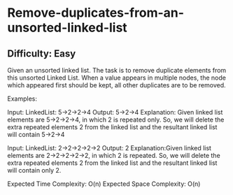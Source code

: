 # Remove-duplicates-from-an-unsorted-linked-list

## Difficulty: Easy

Given an unsorted linked list. The task is to remove duplicate elements from this unsorted Linked List. When a value appears in multiple nodes, the node which appeared first should be kept, all other duplicates are to be removed.

Examples:

Input: LinkedList: 5->2->2->4
Output: 5->2->4
Explanation: Given linked list elements are 5->2->2->4, in which 2 is repeated only. So, we will delete the extra repeated elements 2 from the linked list and the resultant linked list will contain 5->2->4
 
Input: LinkedList: 2->2->2->2->2
Output: 2
Explanation:Given linked list elements are 2->2->2->2->2, in which 2 is repeated. So, we will delete the extra repeated elements 2 from the linked list and the resultant linked list will contain only 2.

Expected Time Complexity: O(n)
Expected Space Complexity: O(n)
